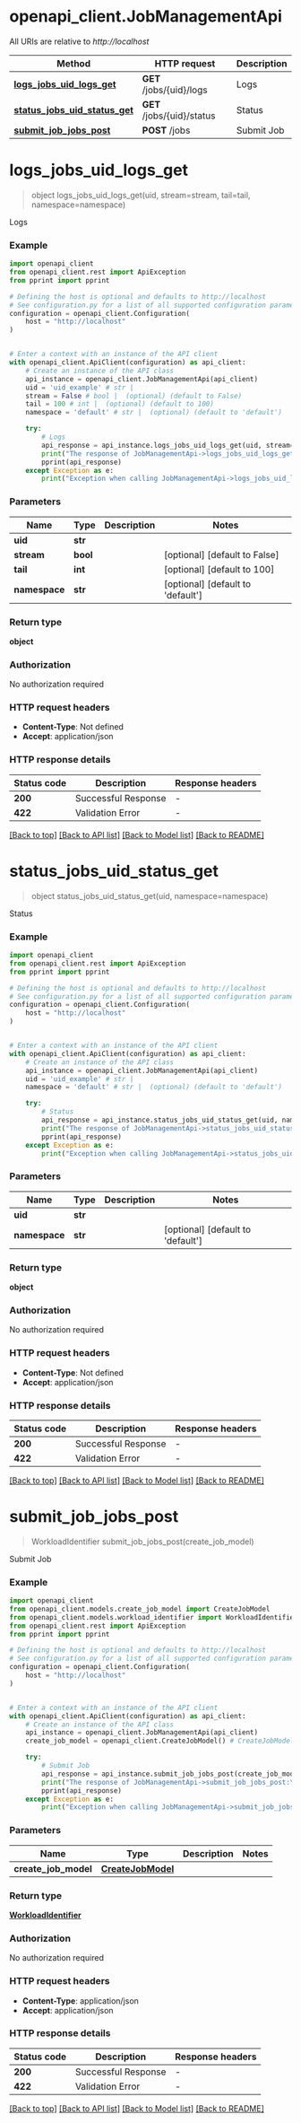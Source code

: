 # openapi_client.JobManagementApi

All URIs are relative to *http://localhost*

Method | HTTP request | Description
------------- | ------------- | -------------
[**logs_jobs_uid_logs_get**](JobManagementApi.md#logs_jobs_uid_logs_get) | **GET** /jobs/{uid}/logs | Logs
[**status_jobs_uid_status_get**](JobManagementApi.md#status_jobs_uid_status_get) | **GET** /jobs/{uid}/status | Status
[**submit_job_jobs_post**](JobManagementApi.md#submit_job_jobs_post) | **POST** /jobs | Submit Job


# **logs_jobs_uid_logs_get**
> object logs_jobs_uid_logs_get(uid, stream=stream, tail=tail, namespace=namespace)

Logs

### Example


```python
import openapi_client
from openapi_client.rest import ApiException
from pprint import pprint

# Defining the host is optional and defaults to http://localhost
# See configuration.py for a list of all supported configuration parameters.
configuration = openapi_client.Configuration(
    host = "http://localhost"
)


# Enter a context with an instance of the API client
with openapi_client.ApiClient(configuration) as api_client:
    # Create an instance of the API class
    api_instance = openapi_client.JobManagementApi(api_client)
    uid = 'uid_example' # str | 
    stream = False # bool |  (optional) (default to False)
    tail = 100 # int |  (optional) (default to 100)
    namespace = 'default' # str |  (optional) (default to 'default')

    try:
        # Logs
        api_response = api_instance.logs_jobs_uid_logs_get(uid, stream=stream, tail=tail, namespace=namespace)
        print("The response of JobManagementApi->logs_jobs_uid_logs_get:\n")
        pprint(api_response)
    except Exception as e:
        print("Exception when calling JobManagementApi->logs_jobs_uid_logs_get: %s\n" % e)
```



### Parameters


Name | Type | Description  | Notes
------------- | ------------- | ------------- | -------------
 **uid** | **str**|  | 
 **stream** | **bool**|  | [optional] [default to False]
 **tail** | **int**|  | [optional] [default to 100]
 **namespace** | **str**|  | [optional] [default to &#39;default&#39;]

### Return type

**object**

### Authorization

No authorization required

### HTTP request headers

 - **Content-Type**: Not defined
 - **Accept**: application/json

### HTTP response details

| Status code | Description | Response headers |
|-------------|-------------|------------------|
**200** | Successful Response |  -  |
**422** | Validation Error |  -  |

[[Back to top]](#) [[Back to API list]](../README.md#documentation-for-api-endpoints) [[Back to Model list]](../README.md#documentation-for-models) [[Back to README]](../README.md)

# **status_jobs_uid_status_get**
> object status_jobs_uid_status_get(uid, namespace=namespace)

Status

### Example


```python
import openapi_client
from openapi_client.rest import ApiException
from pprint import pprint

# Defining the host is optional and defaults to http://localhost
# See configuration.py for a list of all supported configuration parameters.
configuration = openapi_client.Configuration(
    host = "http://localhost"
)


# Enter a context with an instance of the API client
with openapi_client.ApiClient(configuration) as api_client:
    # Create an instance of the API class
    api_instance = openapi_client.JobManagementApi(api_client)
    uid = 'uid_example' # str | 
    namespace = 'default' # str |  (optional) (default to 'default')

    try:
        # Status
        api_response = api_instance.status_jobs_uid_status_get(uid, namespace=namespace)
        print("The response of JobManagementApi->status_jobs_uid_status_get:\n")
        pprint(api_response)
    except Exception as e:
        print("Exception when calling JobManagementApi->status_jobs_uid_status_get: %s\n" % e)
```



### Parameters


Name | Type | Description  | Notes
------------- | ------------- | ------------- | -------------
 **uid** | **str**|  | 
 **namespace** | **str**|  | [optional] [default to &#39;default&#39;]

### Return type

**object**

### Authorization

No authorization required

### HTTP request headers

 - **Content-Type**: Not defined
 - **Accept**: application/json

### HTTP response details

| Status code | Description | Response headers |
|-------------|-------------|------------------|
**200** | Successful Response |  -  |
**422** | Validation Error |  -  |

[[Back to top]](#) [[Back to API list]](../README.md#documentation-for-api-endpoints) [[Back to Model list]](../README.md#documentation-for-models) [[Back to README]](../README.md)

# **submit_job_jobs_post**
> WorkloadIdentifier submit_job_jobs_post(create_job_model)

Submit Job

### Example


```python
import openapi_client
from openapi_client.models.create_job_model import CreateJobModel
from openapi_client.models.workload_identifier import WorkloadIdentifier
from openapi_client.rest import ApiException
from pprint import pprint

# Defining the host is optional and defaults to http://localhost
# See configuration.py for a list of all supported configuration parameters.
configuration = openapi_client.Configuration(
    host = "http://localhost"
)


# Enter a context with an instance of the API client
with openapi_client.ApiClient(configuration) as api_client:
    # Create an instance of the API class
    api_instance = openapi_client.JobManagementApi(api_client)
    create_job_model = openapi_client.CreateJobModel() # CreateJobModel | 

    try:
        # Submit Job
        api_response = api_instance.submit_job_jobs_post(create_job_model)
        print("The response of JobManagementApi->submit_job_jobs_post:\n")
        pprint(api_response)
    except Exception as e:
        print("Exception when calling JobManagementApi->submit_job_jobs_post: %s\n" % e)
```



### Parameters


Name | Type | Description  | Notes
------------- | ------------- | ------------- | -------------
 **create_job_model** | [**CreateJobModel**](CreateJobModel.md)|  | 

### Return type

[**WorkloadIdentifier**](WorkloadIdentifier.md)

### Authorization

No authorization required

### HTTP request headers

 - **Content-Type**: application/json
 - **Accept**: application/json

### HTTP response details

| Status code | Description | Response headers |
|-------------|-------------|------------------|
**200** | Successful Response |  -  |
**422** | Validation Error |  -  |

[[Back to top]](#) [[Back to API list]](../README.md#documentation-for-api-endpoints) [[Back to Model list]](../README.md#documentation-for-models) [[Back to README]](../README.md)

